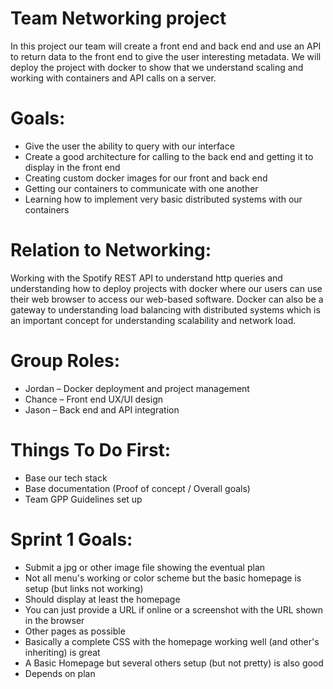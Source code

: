 # Team Networking project 
In this project our team will create a front end and back end and use an API to return data to the front end to give the user interesting metadata.
We will deploy the project with docker to show that we understand scaling and working with containers and API calls on a server.

# Goals:
-	Give the user the ability to query with our interface
-	Create a good architecture for calling to the back end and getting it to display in the front end
-	Creating custom docker images for our front and back end 
-	Getting our containers to communicate with one another 
-	Learning how to implement very basic distributed systems with our containers 

# Relation to Networking:
Working with the Spotify REST API to understand http queries and understanding how to deploy projects with docker where our users can use their web browser to access our web-based software. Docker can also be a gateway to understanding load balancing with distributed systems which is an important concept for understanding scalability and network load.

# Group Roles:
- Jordan – Docker deployment and project management
- Chance – Front end UX/UI design
- Jason – Back end and API integration


# Things To Do First:
- Base our tech stack
- Base documentation (Proof of concept / Overall goals)
- Team GPP Guidelines set up


# Sprint 1 Goals:
- Submit a jpg or other image file showing the eventual plan
- Not all menu's working or color scheme but the basic homepage is setup (but links not working)
- Should display at least the homepage
- You can just provide a URL if online or a screenshot with the URL shown in the browser
- Other pages as possible
- Basically a complete CSS with the homepage working well (and other's inheriting) is great
- A Basic Homepage but several others setup (but not pretty) is also good
- Depends on plan
